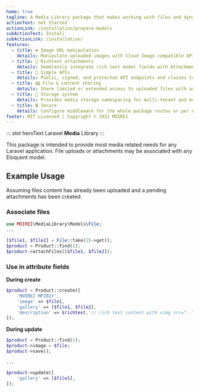 ```yaml
---
home: true
tagline: A Media Library package that makes working with files and dynamic images in Laravel apps a little more enjoyable.
actionText: Get Started
actionLink: /installation/prepare-models
subActionText: Install
subActionLink: /installation/
features:
  - title: ❤ Image URL manipulation
    details: Manipulate uploaded images with Cloud Image compatible API for your responsive frontend
  - title: 📜 Richtext attachments
    details: Seemlessly integrate rich text model fields with Attachments.
  - title: 💪 Simple APIs
    details: Public, signed, and protected API endpoints and classes to easily integrate with any application.
  - title: 📟 File & content sharing
    details: Share limited or extended access to uploaded files with anyone. Comes with a basic and elegant UI.
  - title: 📁 Storage system
    details: Provides media storage namespacing for multi-tenant and multi-domain uploads with varying configurations.
  - title: 🔒 Secure
    details: Configure middleware for the whole package routes or per API endpoints for fine-grained permissions and authorization.
footer: MIT Licensed | Copyright © 2021 MOIREI
---
```


::: slot heroText
Laravel <b class="gradient">Media</b> Library
:::

This package is intended to provide most media related needs for any Laravel application. File uploads or attachments may be associated with any Eloquent model.

## Example Usage

Assuming files content has already been uploaded and a pending attachments has been created.

### Associate files

```php
use MOIREI\MediaLibrary\Models\File;
...

[$file1, $file2] = File::take(2)->get();
$product = Product::find(1);
$product->attachFiles([$file1, $file2]);
```

### Use in attribute fields

**During create**

```php
$product = Product::create([
    'MOIREI MP202+',
    'image' => $file1,
    'gallery' => [$file1, $file2],
    'description' => $richtext, // rich text content with <img src=".." /> attachment urls
]);
```

**During update**

```php
$product = Product::find(1);
$product->image = $file;
$product->save();

...

$product->update([
    'gallery' => [$file1],
]);
```
